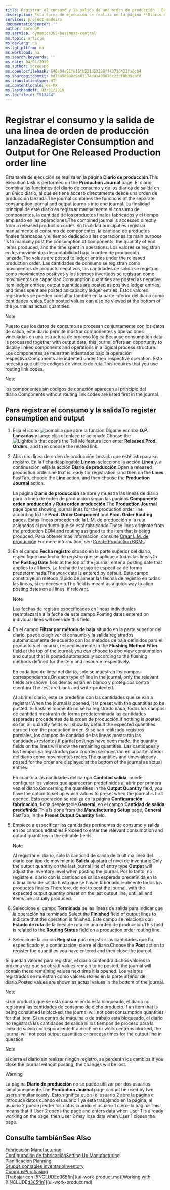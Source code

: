 ```yaml
---
title: Registrar el consumo y la salida de una orden de producción | Documentos de Microsoft
description: Esta tarea de ejecución se realiza en la página **Diario de producción**. El diario combina las funciones del diario de consumo y de los diarios de salida en un único diario, al que se tiene acceso directamente desde una orden de producción lanzada. La finalidad principal de este diario es registrar manualmente el consumo de componentes, la cantidad de los productos finales fabricados y el tiempo empleado en las operaciones. Su finalidad principal es registrar manualmente el consumo de componentes, la cantidad de productos finales fabricados y el tiempo dedicado a las operaciones.
services: project-madeira
documentationcenter: ''
author: SorenGP
ms.service: dynamics365-business-central
ms.topic: article
ms.devlang: na
ms.tgt_pltfrm: na
ms.workload: na
ms.search.keywords: ''
ms.date: 04/01/2019
ms.author: sgroespe
ms.openlocfilehash: 640e04a51fe16fb531d533a8ff43710421fa6cb4
ms.sourcegitcommit: bd78a5d990c9e83174da1409076c22df8b35eafd
ms.translationtype: HT
ms.contentlocale: es-MX
ms.lasthandoff: 03/31/2019
ms.locfileid: "913444"
---
```

# <a name="register-consumption-and-output-for-one-released-production-order-line"></a><span data-ttu-id="18488-106">Registrar el consumo y la salida de una línea de orden de producción lanzada</span><span class="sxs-lookup"><span data-stu-id="18488-106">Register Consumption and Output for One Released Production order line</span></span>
<span data-ttu-id="18488-107">Esta tarea de ejecución se realiza en la página **Diario de producción**.</span><span class="sxs-lookup"><span data-stu-id="18488-107">This execution task is performed on the **Production Journal** page.</span></span> <span data-ttu-id="18488-108">El diario combina las funciones del diario de consumo y de los diarios de salida en un único diario, al que se tiene acceso directamente desde una orden de producción lanzada.</span><span class="sxs-lookup"><span data-stu-id="18488-108">The journal combines the functions of the separate consumption journal and output journals into one journal.</span></span> <span data-ttu-id="18488-109">La finalidad principal de este diario es registrar manualmente el consumo de componentes, la cantidad de los productos finales fabricados y el tiempo empleado en las operaciones.</span><span class="sxs-lookup"><span data-stu-id="18488-109">The combined journal is accessed directly from a released production order.</span></span> <span data-ttu-id="18488-110">Su finalidad principal es registrar manualmente el consumo de componentes, la cantidad de productos finales fabricados y el tiempo dedicado a las operaciones.</span><span class="sxs-lookup"><span data-stu-id="18488-110">Its main purpose is to manually post the consumption of components, the quantity of end items produced, and the time spent in operations.</span></span> <span data-ttu-id="18488-111">Los valores se registran en los movimientos de contabilidad bajo la orden de producción lanzada.</span><span class="sxs-lookup"><span data-stu-id="18488-111">The values are posted to ledger entries under the released production order.</span></span> <span data-ttu-id="18488-112">Las cantidades de consumo se registran como movimientos de producto negativos, las cantidades de salida se registran como movimientos positivos y los tiempos invertidos se registran como movimientos de capacidad.</span><span class="sxs-lookup"><span data-stu-id="18488-112">Consumption quantities are posted as negative item ledger entries, output quantities are posted as positive ledger entries, and times spent are posted as capacity ledger entries.</span></span> <span data-ttu-id="18488-113">Estos valores registrados se pueden consultar también en la parte inferior del diario como cantidades reales.</span><span class="sxs-lookup"><span data-stu-id="18488-113">Such posted values can also be viewed at the bottom of the journal as actual quantities.</span></span>  

> [!NOTE]  
>  <span data-ttu-id="18488-114">Puesto que los datos de consumo se procesan conjuntamente con los datos de salida, este diario permite mostrar componentes y operaciones vinculadas en una estructura de proceso lógica.</span><span class="sxs-lookup"><span data-stu-id="18488-114">Because consumption data is processed together with output data, this journal offers an opportunity to display linked components and operations in a logical process structure.</span></span> <span data-ttu-id="18488-115">Los componentes se muestran indentados bajo la operación respectiva.</span><span class="sxs-lookup"><span data-stu-id="18488-115">Components are indented under their respective operation.</span></span> <span data-ttu-id="18488-116">Esto necesita que utilice códigos de vínculo de ruta.</span><span class="sxs-lookup"><span data-stu-id="18488-116">This requires that you use routing link codes.</span></span>  

> [!NOTE]  
>  <span data-ttu-id="18488-117">los componentes sin códigos de conexión aparecen al principio del diario.</span><span class="sxs-lookup"><span data-stu-id="18488-117">Components without routing link codes are listed first in the journal.</span></span>  

## <a name="to-register-consumption-and-output"></a><span data-ttu-id="18488-118">Para registrar el consumo y la salida</span><span class="sxs-lookup"><span data-stu-id="18488-118">To register consumption and output</span></span>  
1.  <span data-ttu-id="18488-119">Elija el icono ![bombilla que abre la función Dígame](media/ui-search/search_small.png "Dígame que desea hacer") escriba **O.P. Lanzadas** y luego elija el enlace relacionado.</span><span class="sxs-lookup"><span data-stu-id="18488-119">Choose the ![Lightbulb that opens the Tell Me feature](media/ui-search/search_small.png "Tell me what you want to do") icon enter **Released Prod. Orders**, and then choose the related link.</span></span>  
2.  <span data-ttu-id="18488-120">Abra una línea de orden de producción lanzada que esté lista para su registro. En la ficha desplegable **Líneas**, seleccione la acción **Línea** y, a continuación, elija la acción **Diario de producción**.</span><span class="sxs-lookup"><span data-stu-id="18488-120">Open a released production order line that is ready for registration, and then on the **Lines** FastTab, choose the **Line** action, and then choose the **Production Journal** action.</span></span>  

    <span data-ttu-id="18488-121">La página **Diario de producción** se abre y muestra las líneas de diario para la línea de orden de producción según las páginas **Componente orden producción** y **Ruta orden producción**.</span><span class="sxs-lookup"><span data-stu-id="18488-121">The **Production Journal** page opens showing journal lines for the production order line according to the **Prod. Order Component** and **Prod. Order Routing** pages.</span></span> <span data-ttu-id="18488-122">Estas líneas proceden de la L.M. de producción y la ruta asignados al producto que se está fabricando.</span><span class="sxs-lookup"><span data-stu-id="18488-122">These lines originate from the production BOM and routing assigned to the item that is being produced.</span></span> <span data-ttu-id="18488-123">Para obtener más información, consulte [Crear L.M. de producción](production-how-to-create-routings.md).</span><span class="sxs-lookup"><span data-stu-id="18488-123">For more information, see [Create Production BOMs](production-how-to-create-routings.md).</span></span>  

3.  <span data-ttu-id="18488-124">En el campo **Fecha registro** situado en la parte superior del diario, especifique una fecha de registro que se aplique a todas las líneas.</span><span class="sxs-lookup"><span data-stu-id="18488-124">In the **Posting Date** field at the top of the journal, enter a posting date that applies to all lines.</span></span> <span data-ttu-id="18488-125">La fecha de trabajo se especifica de forma predeterminada.</span><span class="sxs-lookup"><span data-stu-id="18488-125">The work date is entered by default.</span></span> <span data-ttu-id="18488-126">Este campo constituye un método rápido de alinear las fechas de registro en todas las líneas, si es necesario.</span><span class="sxs-lookup"><span data-stu-id="18488-126">The field is meant as a quick way to align posting dates on all lines, if relevant.</span></span>  

    > [!NOTE]  
    >  <span data-ttu-id="18488-127">Las fechas de registro especificadas en líneas individuales reemplazarán a la fecha de este campo.</span><span class="sxs-lookup"><span data-stu-id="18488-127">Posting dates entered on individual lines will override this field.</span></span>  

4.  <span data-ttu-id="18488-128">En el campo **Filtrar por método de baja** situado en la parte superior del diario, puede elegir ver el consumo y la salida registrados automáticamente de acuerdo con los métodos de baja definidos para el producto y el recurso, respectivamente.</span><span class="sxs-lookup"><span data-stu-id="18488-128">In the **Flushing Method Filter** field at the top of the journal, you can choose to also view consumption and output that is posted automatically according to the flushing methods defined for the item and resource respectively.</span></span>  

    <span data-ttu-id="18488-129">En cada tipo de línea del diario, solo se muestran los campos correspondientes.</span><span class="sxs-lookup"><span data-stu-id="18488-129">On each type of line in the journal, only the relevant fields are shown.</span></span> <span data-ttu-id="18488-130">Los demás están en blanco y protegidos contra escritura.</span><span class="sxs-lookup"><span data-stu-id="18488-130">The rest are blank and write-protected.</span></span>  

    <span data-ttu-id="18488-131">Al abrir el diario, éste se predefine con las cantidades que se van a registrar.</span><span class="sxs-lookup"><span data-stu-id="18488-131">When the journal is opened, it is preset with the quantities to be posted.</span></span> <span data-ttu-id="18488-132">Si hasta el momento no se ha registrado nada, todos los campos de cantidad mostrarán de forma predeterminada las cantidades esperadas procedentes de la orden de producción.</span><span class="sxs-lookup"><span data-stu-id="18488-132">If nothing is posted so far, all quantity fields will show by default the expected quantities carried from the production order.</span></span> <span data-ttu-id="18488-133">Si se han realizado registros parciales, los campos de cantidad de las líneas mostrarán las cantidades restantes.</span><span class="sxs-lookup"><span data-stu-id="18488-133">If partial postings have been made, the quantity fields on the lines will show the remaining quantities.</span></span> <span data-ttu-id="18488-134">Las cantidades y los tiempos ya registrados para la orden se muestran en la parte inferior del diario como movimientos reales.</span><span class="sxs-lookup"><span data-stu-id="18488-134">The quantities and times already posted for the order are displayed at the bottom of the journal as actual entries.</span></span>  

    <span data-ttu-id="18488-135">En cuanto a las cantidades del campo **Cantidad salida**, puede configurar los valores que aparecerán predefinidos al abrir por primera vez el diario.</span><span class="sxs-lookup"><span data-stu-id="18488-135">Concerning the quantities in the **Output Quantity** field, you have the option to set up which values to preset when the journal is first opened.</span></span> <span data-ttu-id="18488-136">Esta operación se realiza en la página **Configuración fabricación**, ficha desplegable **General**, en el campo **Cantidad de salida predefinida**.</span><span class="sxs-lookup"><span data-stu-id="18488-136">This is done from the **Manufacturing Setup** page, **General** FastTab, in the **Preset Output Quantity** field.</span></span>

5.  <span data-ttu-id="18488-137">Empiece a especificar las cantidades pertinentes de consumo y salida en los campos editables.</span><span class="sxs-lookup"><span data-stu-id="18488-137">Proceed to enter the relevant consumption and output quantities in the editable fields.</span></span>  

    > [!NOTE]  
    >  <span data-ttu-id="18488-138">Al registrar el diario, sólo la cantidad de salida de la última línea del diario con tipo de movimiento **Salida** ajustará el nivel de inventario.</span><span class="sxs-lookup"><span data-stu-id="18488-138">Only the output quantity on the last journal line of entry type **Output** will adjust the inventory level when posting the journal.</span></span> <span data-ttu-id="18488-139">Por lo tanto, no registre el diario con la cantidad de salida esperada predefinida en la última línea de salida hasta que se hayan fabricado realmente todos los productos finales.</span><span class="sxs-lookup"><span data-stu-id="18488-139">Therefore, do not to post the journal, with the expected output quantity preset on the last output line, until all end items are actually produced.</span></span>  

6.  <span data-ttu-id="18488-140">Seleccione el campo **Terminada** de las líneas de salida para indicar que la operación ha terminado.</span><span class="sxs-lookup"><span data-stu-id="18488-140">Select the **Finished** field of output lines to indicate that the operation is finished.</span></span> <span data-ttu-id="18488-141">Este campo se relaciona con **Estado de ruta** de la línea de ruta de una orden de producción.</span><span class="sxs-lookup"><span data-stu-id="18488-141">This field is related to the **Routing Status** field on a production order routing line.</span></span>  
7.  <span data-ttu-id="18488-142">Seleccione la acción **Registrar** para registrar las cantidades que ha especificado y, a continuación, cierre el diario.</span><span class="sxs-lookup"><span data-stu-id="18488-142">Choose the **Post** action to register the quantities you have entered and then close the journal.</span></span>  

<span data-ttu-id="18488-143">Si quedan valores para registrar, el diario contendrá dichos valores la próxima vez que se abra.</span><span class="sxs-lookup"><span data-stu-id="18488-143">If values remain to be posted, the journal will contain these remaining values next time it is opened.</span></span> <span data-ttu-id="18488-144">Los valores registrados se muestran como valores reales en la parte inferior del diario.</span><span class="sxs-lookup"><span data-stu-id="18488-144">Posted values are shown as actual values in the bottom of the journal.</span></span>  

> [!NOTE]  
>  <span data-ttu-id="18488-145"> si un producto que se está consumiendo está bloqueado, el diario no registrará las cantidades de consumo de dicho producto.</span><span class="sxs-lookup"><span data-stu-id="18488-145">If an item that is being consumed is blocked, the journal will not post consumption quantities for that item.</span></span> <span data-ttu-id="18488-146">Si un centro de máquina o de trabajo está bloqueado, el diario no registrará las cantidades de salida ni los tiempos de proceso para la línea de salida correspondiente.</span><span class="sxs-lookup"><span data-stu-id="18488-146">If a machine or work center is blocked, the journal will not post output quantities or process times for the output line in question.</span></span>  

> [!NOTE]  
>  <span data-ttu-id="18488-147">si cierra el diario sin realizar ningún registro, se perderán los cambios.</span><span class="sxs-lookup"><span data-stu-id="18488-147">If you close the journal without posting, the changes will be lost.</span></span>  

> [!WARNING]  
>  <span data-ttu-id="18488-148">La página **Diario de producción** no se puede utilizar por dos usuarios simultáneamente.</span><span class="sxs-lookup"><span data-stu-id="18488-148">The **Production Journal** page cannot be used by two users simultaneously.</span></span> <span data-ttu-id="18488-149">Esto significa que si el usuario 2 abre la página e introduce datos cuando el usuario 1 ya está trabajando en la página, el usuario 2 puede perder los datos cuando el usuario 1 cierre la página.</span><span class="sxs-lookup"><span data-stu-id="18488-149">This means that if User 2 opens the page and enters data when User 1 is already working on the page, then User 2 may lose data when User 1 closes the page.</span></span>  

## <a name="see-also"></a><span data-ttu-id="18488-150">Consulte también</span><span class="sxs-lookup"><span data-stu-id="18488-150">See Also</span></span>  
<span data-ttu-id="18488-151">[Fabricación](production-manage-manufacturing.md)  </span><span class="sxs-lookup"><span data-stu-id="18488-151">[Manufacturing](production-manage-manufacturing.md)  </span></span>  
[<span data-ttu-id="18488-152">Configuración de fabricación</span><span class="sxs-lookup"><span data-stu-id="18488-152">Setting Up Manufacturing</span></span>](production-configure-production-processes.md)  
<span data-ttu-id="18488-153">[Planificación](production-planning.md)    </span><span class="sxs-lookup"><span data-stu-id="18488-153">[Planning](production-planning.md)    </span></span>  
[<span data-ttu-id="18488-154">Grupos contables inventario</span><span class="sxs-lookup"><span data-stu-id="18488-154">Inventory</span></span>](inventory-manage-inventory.md)  
[<span data-ttu-id="18488-155">Compras</span><span class="sxs-lookup"><span data-stu-id="18488-155">Purchasing</span></span>](purchasing-manage-purchasing.md)  
<span data-ttu-id="18488-156">[Trabajar con [!INCLUDE[d365fin](includes/d365fin_md.md)]](ui-work-product.md)</span><span class="sxs-lookup"><span data-stu-id="18488-156">[Working with [!INCLUDE[d365fin](includes/d365fin_md.md)]](ui-work-product.md)</span></span>
